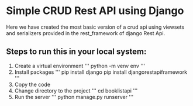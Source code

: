 # Simple CRUD Rest API using Django
Here we have created the most basic version of a crud api using viewsets and serializers provided in the rest_framework of django Rest Api.

## Steps to run this in your local system:
1. Create a virtual environment
   '''
   python -m venv env
   '''
2. Install packages
   '''
   pip install django
   pip install djangorestapiframework
   '''
3. Copy the code
4. Change directory to the project
   '''
   cd booklistapi
   '''
5. Run the server
   '''
   python manage.py runserver
   '''
